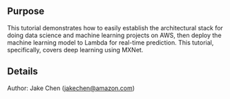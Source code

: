 ## Purpose
This tutorial demonstrates how to easily establish the architectural stack for doing data science and machine learning projects on AWS, then deploy the machine learning model to Lambda for real-time prediction. This tutorial, specifically, covers deep learning using MXNet.

## Details
Author: Jake Chen (jakechen@amazon.com)
